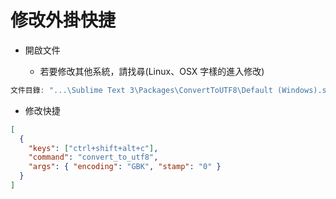 # 修改外掛快捷

- 開啟文件

  - 若要修改其他系統，請找尋(Linux、OSX 字樣的進入修改)

```cs
文件目錄: "...\Sublime Text 3\Packages\ConvertToUTF8\Default (Windows).sublime-keymap"
```

- 修改快捷

```json
[
  {
    "keys": ["ctrl+shift+alt+c"],
    "command": "convert_to_utf8",
    "args": { "encoding": "GBK", "stamp": "0" }
  }
]
```
